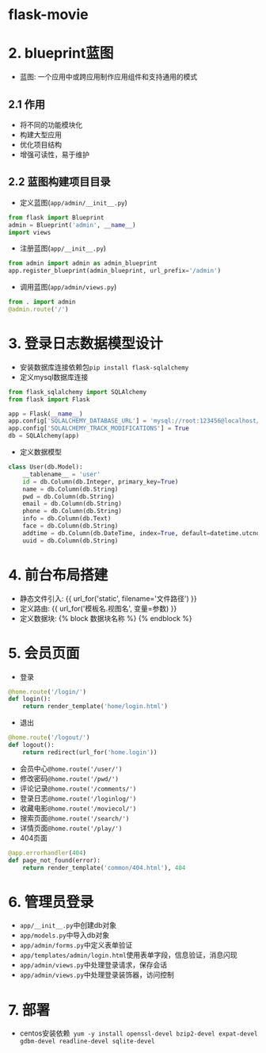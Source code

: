 # flask-movie

# 2. blueprint蓝图
+ 蓝图: 一个应用中或跨应用制作应用组件和支持通用的模式
## 2.1 作用
+ 将不同的功能模块化
+ 构建大型应用
+ 优化项目结构
+ 增强可读性，易于维护
## 2.2 蓝图构建项目目录
+ 定义蓝图(`app/admin/__init__.py`)
```python
from flask import Blueprint
admin = Blueprint('admin', __name__)
import views
```
+ 注册蓝图(`app/__init__.py`)
```python
from admin import admin as admin_blueprint
app.register_blueprint(admin_blueprint, url_prefix='/admin')
```
+ 调用蓝图(`app/admin/views.py`)
```python
from . import admin
@admin.route('/')
```

# 3. 登录日志数据模型设计
+ 安装数据库连接依赖包`pip install flask-sqlalchemy`
+ 定义mysql数据库连接
```python
from flask_sqlalchemy import SQLAlchemy
from flask import Flask

app = Flask(__name__)
app.config['SQLALCHEMY_DATABASE_URL'] = 'mysql://root:123456@localhost/flask_movie'
app.config['SQLALCHEMY_TRACK_MODIFICATIONS'] = True
db = SQLAlchemy(app)
```
+ 定义数据模型
```python
class User(db.Model):
    __tablename__ = 'user'
    id = db.Column(db.Integer, primary_key=True)
    name = db.Column(db.String)
    pwd = db.Column(db.String)
    email = db.Column(db.String)
    phone = db.Column(db.String)
    info = db.Column(db.Text)
    face = db.Column(db.String)
    addtime = db.Column(db.DateTime, index=True, default=datetime.utcnow)
    uuid = db.Column(db.String)
```

# 4. 前台布局搭建
+ 静态文件引入: {{ url_for('static', filename='文件路径') }}
+ 定义路由: {{ url_for('模板名.视图名', 变量=参数) }}
+ 定义数据块: {% block 数据块名称 %} {% endblock %}

# 5. 会员页面
+ 登录
```python
@home.route('/login/')
def login():
    return render_template('home/login.html')
```
+ 退出
```python
@home.route('/logout/')
def logout():
    return redirect(url_for('home.login'))
```
+ 会员中心`@home.route('/user/')`
+ 修改密码`@home.route('/pwd/')`
+ 评论记录`@home.route('/comments/')`
+ 登录日志`@home.route('/loginlog/')`
+ 收藏电影`@home.route('/moviecol/')`
+ 搜索页面`@home.route('/search/')`
+ 详情页面`@home.route('/play/')`
+ 404页面
```python
@app.errorhandler(404)
def page_not_found(error):
    return render_template('common/404.html'), 404
```

# 6. 管理员登录
+ `app/__init__.py`中创建db对象
+ `app/models.py`中导入db对象
+ `app/admin/forms.py`中定义表单验证
+ `app/templates/admin/login.html`使用表单字段，信息验证，消息闪现
+ `app/admin/views.py`中处理登录请求，保存会话
+ `app/admin/views.py`中处理登录装饰器，访问控制

# 7. 部署
+ centos安装依赖` yum -y install openssl-devel bzip2-devel expat-devel gdbm-devel readline-devel sqlite-devel`